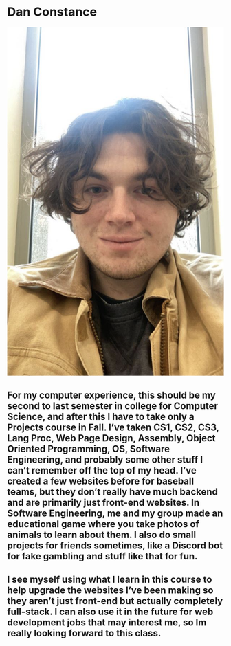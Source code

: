 # Dan Constance


<img src="me.png" alt= "me">

## For my computer experience, this should be my second to last semester in college for Computer Science, and after this I have to take only a Projects course in Fall. I’ve taken CS1, CS2, CS3, Lang Proc, Web Page Design, Assembly, Object Oriented Programming, OS, Software Engineering, and probably some other stuff I can’t remember off the top of my head. I’ve created a few websites before for baseball teams, but they don’t really have much backend and are primarily just front-end websites. In Software Engineering, me and my group made an educational game where you take photos of animals to learn about them. I also do small projects for friends sometimes, like a Discord bot for fake gambling and stuff like that for fun.

## I see myself using what I learn in this course to help upgrade the websites I’ve been making so they aren’t just front-end but actually completely full-stack. I can also use it in the future for web development jobs that may interest me, so Im really looking forward to this class.